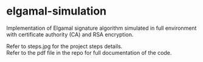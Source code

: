 # elgamal-simulation
Implementation of Elgamal signature algorithm simulated in full environment with certificate authority (CA) and RSA encryption.

Refer to steps.jpg for the project steps details. <br>
Refer to the pdf file in the repo for full documentation of the code.
